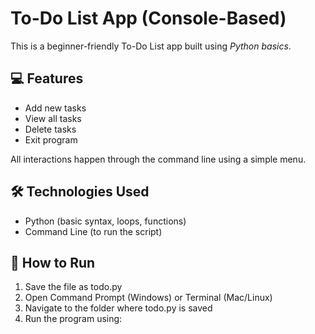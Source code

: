 # To-Do List App (Console-Based)

This is a beginner-friendly To-Do List app built using *Python basics*.

## 💻 Features

- Add new tasks
- View all tasks
- Delete tasks
- Exit program

All interactions happen through the command line using a simple menu.

## 🛠 Technologies Used

- Python (basic syntax, loops, functions)
- Command Line (to run the script)

## 🚀 How to Run

1. Save the file as todo.py
2. Open Command Prompt (Windows) or Terminal (Mac/Linux)
3. Navigate to the folder where todo.py is saved
4. Run the program using:
